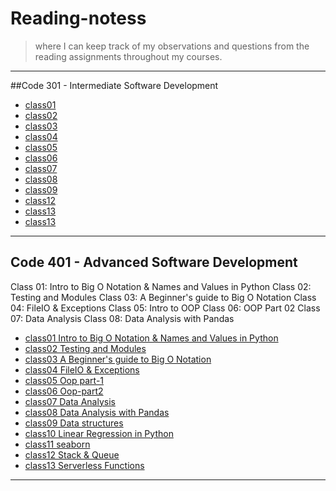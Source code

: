 # Reading-notess



> where I can keep track of my observations and questions from the reading assignments throughout my courses.

---
##Code 301 - Intermediate Software Development


*  [class01](./class%20301/class01.md)
*  [class02](./class%20301/class02.md)
*  [class03](./class%20301/class03.md)
*  [class04](./class%20301/class04.md)
*  [class05](./class%20301/class05.md)
*  [class06](./class%20301/class06.md)
*  [class07](./class%20301/class07.md)
*  [class08](./class%20301/class08.md)
*  [class09](./class%20301/class09.md)
*  [class12](./class%20301/class12.md)
*  [class13](./class%20301/class13.md)
*  [class13](./class%20301/class15.md)



---

## Code 401 - Advanced Software Development
Class 01: Intro to Big O Notation & Names and Values in Python
Class 02: Testing and Modules
Class 03: A Beginner's guide to Big O Notation
Class 04: FileIO & Exceptions
Class 05: Intro to OOP
Class 06: OOP Part 02
Class 07: Data Analysis
Class 08: Data Analysis with Pandas


*   [class01 Intro to Big O Notation & Names and Values in Python](./class%20401/read01.md)
*   [class02 Testing and Modules](./class%20401/read02.md)
*   [class03 A Beginner's guide to Big O Notation](./class%20401/read03.md)
*   [class04 FileIO & Exceptions](./class%20401/read04.md)
*   [class05 Oop part-1](./class%20401/read05.md)
*   [class06 Oop-part2](./class%20401/read06.md)
*   [class07 Data Analysis](./class%20401/read07.md)
*   [class08 Data Analysis with Pandas](./class%20401/read08.md)
*   [class09 Data structures](./class%20401/read09.md)
*   [class10 Linear Regression in Python](./class%20401/rea10.md)
*   [class11 seaborn ](./class%20401/read11.md)
*   [class12 Stack & Queue](./class%20401/read12.md)
*   [class13 Serverless Functions](./class%20401/read13.md)




---

